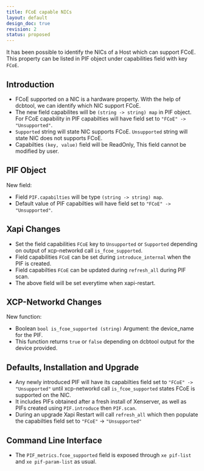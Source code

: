 ```yaml
---
title: FCoE capable NICs
layout: default
design_doc: true
revision: 2
status: proposed
---
```


It has been possible to identify the NICs of a Host which can support FCoE.
This property can be listed in PIF object under capabilities field with key `FCoE`.

Introduction
------------

* FCoE supported on a NIC is a hardware property. With the help of dcbtool, we can identify which NIC support FCoE.
* The new field capabilites will be `(string -> string) map` in PIF object. For FCoE capability in PIF capabilties will have field set to `"FCoE" -> "Unsupported"`.
* `Supported` string will state NIC supports FCoE. `Unsupported` string will state NIC does not supports FCoE.
* Capabilties `(key, value)` field will be ReadOnly, This field cannot be modified by user.

PIF Object
-------

New field:
* Field `PIF.capabilties` will be type `(string -> string) map`.
* Default value of PIF capabilties will have field set to `"FCoE" -> "Unsupported"`.

Xapi Changes
------

* Set the field capabilities `FCoE` key to `Unsupported` or `Supported` depending on output of xcp-networkd call `is_fcoe_supported`.
* Field capabilities `FCoE` can be set during `introduce_internal` when the PIF is created.
* Field capabilties `FCoE` can be updated during `refresh_all` during PIF scan.
* The above field will be set everytime when xapi-restart.

XCP-Networkd Changes
------

New function:
* Boolean `bool is_fcoe_supported (string)`
  Argument: the device_name for the PIF.
* This function returns `true` or `false` depending on dcbtool output for the device provided.

Defaults, Installation and Upgrade
------------------------
* Any newly introduced PIF will have its capabilties field set to `"FCoE" -> "Unsupported"` until xcp-networkd call `is_fcoe_supported` states FCoE is supported on the NIC.
* It includes PIFs obtained after a fresh install of Xenserver, as well as PIFs created using `PIF.introduce` then `PIF.scan`.
* During an upgrade Xapi Restart will call `refresh_all` which then populate the capabilties field set to `"FCoE"` -> `"Unsupported"`


Command Line Interface
----------------------

* The `PIF_metrics.fcoe_supported` field is exposed through `xe pif-list` and `xe pif-param-list` as usual.
